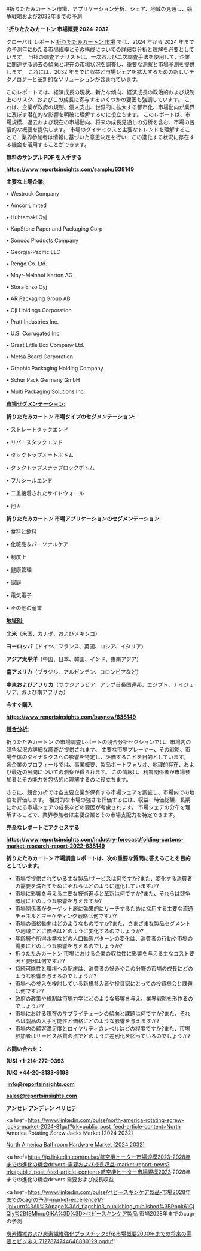 #折りたたみカートン市場、アプリケーション分析、シェア、地域の見通し、競争戦略および2032年までの予測

"<strong>折りたたみカートン 市場概要 2024-2032</strong>

グローバル レポート <a href=https://www.reportsinsights.com/sample/638149>折りたたみカートン 市場</a> では、2024 年から 2024 年までの予測年にわたる市場規模とその構成についての詳細な分析と理解を必要としています。 当社の調査アナリストは、一次および二次調査手法を使用して、企業に関連する過去の傾向と現在の市場状況を調査し、重要な洞察と市場予測を提供します。 これには、2032 年までに収益と市場シェアを拡大​​するための新しいテクノロジーと革新的なソリューションが含まれています。

このレポートでは、経済成長の現状、新たな傾向、経済成長の政治的および規制上のリスク、およびこの成長に寄与するいくつかの要因も強調しています。 これは、企業が政府の規制、個人支出、世界的に拡大する都市化、市場動向が業界に及ぼす潜在的な影響を明確に理解するのに役立ちます。 このレポートは、市場規模、過去および現在の市場動向、将来の成長見通しの分析を含む、市場の包括的な概要を提供します。 市場のダイナミクスと主要なトレンドを理解することで、業界参加者は情報に基づいた意思決定を行い、この進化する状況に存在する機会を活用することができます。

<strong><b>無料のサンプル PDF を入手する</b></strong>

<a href=https://www.reportsinsights.com/sample/638149><strong><u>https://www.reportsinsights.com/sample/638149</u></strong></a>

<strong>主要な上場企業:</strong>

• Westrock Company

• Amcor Limited

• Huhtamaki Oyj

• KapStone Paper and Packaging Corp

• Sonoco Products Company

• Georgia-Pacific LLC

• Rengo Co. Ltd.

• Mayr-Melnhof Karton AG

• Stora Enso Oyj

• AR Packaging Group AB

• Oji Holdings Corporation

• Pratt Industries Inc.

• U.S. Corrugated Inc.

• Great Little Box Company Ltd.

• Metsa Board Corporation

• Graphic Packaging Holding Company

• Schur Pack Germany GmbH

• Multi Packaging Solutions Inc.

<strong><u>市場セグメンテーション</u></strong><strong><u>:</u></strong>

<strong>折りたたみカートン 市場タイプのセグメンテーション:</strong>

• ストレートタックエンド

• リバースタックエンド

• タックトップオートボトム

• タックトップスナップロックボトム

• フルシールエンド

• 二重接着されたサイドウォール

• 他人

<strong>折りたたみカートン 市場アプリケーションのセグメンテーション:</strong>

• 食料と飲料

• 化粧品＆パーソナルケア

• 制度上

• 健康管理

• 家庭

• 電気電子

• その他の産業

<strong><u>地域別</u></strong><strong><u>:</u></strong>

<strong>北米</strong>（米国、カナダ、およびメキシコ）

<strong>ヨーロッパ</strong>（ドイツ、フランス、英国、ロシア、イタリア）

<strong>アジア太平洋</strong>（中国、日本、韓国、インド、東南アジア）

<strong>南アメリカ</strong>（ブラジル、アルゼンチン、コロンビアなど）

<strong>中東およびアフリカ</strong>（サウジアラビア、アラブ首長国連邦、エジプト、ナイジェリア、および南アフリカ）

<strong>今すぐ購入</strong>

<a href=https://www.reportsinsights.com/buynow/638149><strong><u>https://www.reportsinsights.com/buynow/638149</u></strong></a>

<strong><u>競合分析:</u></strong>

折りたたみカートン の市場調査レポートの競合分析セクションでは、市場内の競争状況の詳細な調査が提供されます。 主要な市場プレーヤー、その戦略、市場全体のダイナミクスへの影響を特定し、評価することを目的としています。 各企業のプロフィールでは、事業概要、製品ポートフォリオ、地理的存在、および最近の展開についての洞察が得られます。 この情報は、利害関係者が市場参加者とその能力を包括的に理解するのに役立ちます。

さらに、競合分析では各主要企業が保有する市場シェアを調査し、市場内での地位を評価します。 相対的な市場の強さを評価するには、収益、時価総額、長期にわたる市場シェアの成長などの要因が考慮されます。 市場シェアの分布を理解することで、業界参加者は主要企業とその市場支配力を特定できます。

<strong>完全なレポートにアクセスする</strong>

<a href=https://www.reportsinsights.com/industry-forecast/folding-cartons-market-research-report-2022-638149><strong><u><b>https://www.reportsinsights.com/industry-forecast/folding-cartons-market-research-report-2022-638149</b></u></strong></a>

<strong><b>折りたたみカートン 市場調査レポートは、次の重要な質問に答えることを目的としています。</b></strong>
<ul>
  <li>市場で提供されている主な製品/サービスは何ですか?また、変化する消費者の需要を満たすためにそれらはどのように進化していますか?</li>
  <li>市場に影響を与える主要な技術進歩と革新は何ですか?また、それらは競争環境にどのような影響を与えますか?</li>
  <li>市場関係者がターゲット層に効果的にリーチするために採用する主要な流通チャネルとマーケティング戦略は何ですか?</li>
  <li>市場の価格動向はどのようなものですか?また、さまざまな製品セグメントや地域ごとに価格はどのように変化するのでしょうか?</li>
  <li>年齢層や所得水準などの人口動態パターンの変化は、消費者の行動や市場の需要にどのような影響を与えるのでしょうか?</li>
  <li>折りたたみカートン 市場における企業の収益性に影響を与える主なコスト要因と要因は何ですか?</li>
  <li>持続可能性と環境への配慮は、消費者の好みやこの分野の市場の成長にどのような影響を与えるのでしょうか?</li>
  <li>市場への参入を検討している新規参入者や投資家にとっての投資機会と課題は何ですか?</li>
  <li>政府の政策や規制は市場力学にどのような影響を与え、業界戦略を形作るのでしょうか?</li>
  <li>市場における現在のサプライチェーンの傾向と課題は何ですか?また、それらは製品の入手可能性と価格にどのような影響を与えますか?</li>
  <li>市場内の顧客満足度とロイヤリティのレベルはどの程度ですか?また、市場参加者はサービス品質の点でどのように差別化を図っているのでしょうか?</li>
</ul>
<strong>お問い合わせ：</strong>

<strong>(US) +1-214-272-0393</strong>

<strong>(UK) +44-20-8133-9198</strong>

<strong> </strong><a href=info@reportsinsights.com><strong><u>info@reportsinsights.com</u></strong></a>

<a href=sales@reportsinsights.com><strong><u>sales@reportsinsights.com</u></strong></a>

<strong>アンセレ アンデレン ベリヒテ</strong>

<a href=https://www.linkedin.com/pulse/north-america-rotating-screw-jacks-market-2024-81gxf?trk=public_post_feed-article-content>North America Rotating Screw Jacks Market [2024 2032]</a>

<a href=https://www.linkedin.com/pulse/north-america-bathroom-hardware-market-guide-xn0yf/>North America Bathroom Hardware Market [2024 2032]</a>

<a href=https://jp.linkedin.com/pulse/航空機ヒーター市場規模2023-2028年までの進化の機会drivers-需要および成長収益-market-report-news?trk=public_post_feed-article-content>航空機ヒーター市場規模2023 2028年までの進化の機会drivers 需要および成長収益</a>

<a href=https://www.linkedin.com/pulse/ベビースキンケア製品-市場2028年までのcagrの予測-market-excellence1/?lipi=urn%3Ali%3Apage%3Ad_flagship3_publishing_published%3BPbpk61CjQly%2BfSMhnpGlKA%3D%3D>ベビースキンケア製品 市場2028年までのcagrの予測</a>

<a href=https://www.linkedin.com/pulse/炭素繊維および炭素繊維強化プラスチックcfrp市場概要2030年までの将来の需要とビジネス-7127874744648880129-ogduf/>炭素繊維および炭素繊維強化プラスチックcfrp市場概要2030年までの将来の需要とビジネス 7127874744648880129 ogduf</a>"
